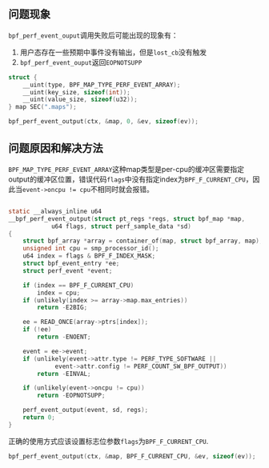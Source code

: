 <!-- BUG: bpf_perf_event_ouput报错EOPNOTSUPP -->

## 问题现象

`bpf_perf_event_ouput`调用失败后可能出现的现象有：
1. 用户态存在一些预期中事件没有输出，但是`lost_cb`没有触发
2. `bpf_perf_event_ouput`返回`EOPNOTSUPP`

```c
struct {
    __uint(type, BPF_MAP_TYPE_PERF_EVENT_ARRAY);
    __uint(key_size, sizeof(int));
    __uint(value_size, sizeof(u32));
} map SEC(".maps");

bpf_perf_event_output(ctx, &map, 0, &ev, sizeof(ev));
```

## 问题原因和解决方法

`BPF_MAP_TYPE_PERF_EVENT_ARRAY`这种map类型是per-cpu的缓冲区需要指定output的缓冲区位置，错误代码`flags`中没有指定index为`BPF_F_CURRENT_CPU`，因此当`event->oncpu != cpu`不相同时就会报错。

```c

static __always_inline u64
__bpf_perf_event_output(struct pt_regs *regs, struct bpf_map *map,
			u64 flags, struct perf_sample_data *sd)
{
	struct bpf_array *array = container_of(map, struct bpf_array, map);
	unsigned int cpu = smp_processor_id();
	u64 index = flags & BPF_F_INDEX_MASK;
	struct bpf_event_entry *ee;
	struct perf_event *event;

	if (index == BPF_F_CURRENT_CPU)
		index = cpu;
	if (unlikely(index >= array->map.max_entries))
		return -E2BIG;

	ee = READ_ONCE(array->ptrs[index]);
	if (!ee)
		return -ENOENT;

	event = ee->event;
	if (unlikely(event->attr.type != PERF_TYPE_SOFTWARE ||
		     event->attr.config != PERF_COUNT_SW_BPF_OUTPUT))
		return -EINVAL;

	if (unlikely(event->oncpu != cpu))
		return -EOPNOTSUPP;

	perf_event_output(event, sd, regs);
	return 0;
}
```

正确的使用方式应该设置标志位参数`flags`为`BPF_F_CURRENT_CPU`.

```c
bpf_perf_event_output(ctx, &map, BPF_F_CURRENT_CPU, &ev, sizeof(ev));
```